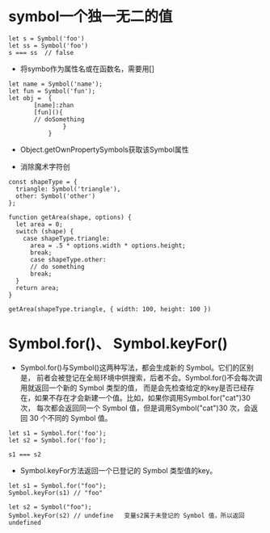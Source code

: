 # symbol一个独一无二的值
```
let s = Symbol('foo')
let ss = Symbol('foo')
s === ss  // false
```
 * 将symbo作为属性名或在函数名，需要用[]
 ```
 let name = Symbol('name');
 let fun = Symbol('fun');
 let obj =  {
        [name]:zhan
        [fun](){
        // doSomething
                }
            }
```
* Object.getOwnPropertySymbols获取该Symbol属性

* 消除魔术字符创
```angular2html
const shapeType = {
  triangle: Symbol('triangle'),
  other: Symbol('other')
};

function getArea(shape, options) {
  let area = 0;
  switch (shape) {
    case shapeType.triangle:
      area = .5 * options.width * options.height;
      break;
      case shapeType.other:
      // do something
      break;
  }
  return area;
}

getArea(shapeType.triangle, { width: 100, height: 100 })
```

# Symbol.for()、 Symbol.keyFor()
* Symbol.for()与Symbol()这两种写法，都会生成新的 Symbol。它们的区别是，
前者会被登记在全局环境中供搜索，后者不会。Symbol.for()不会每次调用就返回一个新的 Symbol 类型的值，
而是会先检查给定的key是否已经存在，如果不存在才会新建一个值。比如，如果你调用Symbol.for("cat")30 次，
每次都会返回同一个 Symbol 值，但是调用Symbol("cat")30 次，会返回 30 个不同的 Symbol 值。
````
let s1 = Symbol.for('foo');
let s2 = Symbol.for('foo');

s1 === s2
````

* Symbol.keyFor方法返回一个已登记的 Symbol 类型值的key。
````
let s1 = Symbol.for("foo");
Symbol.keyFor(s1) // "foo"

let s2 = Symbol("foo");
Symbol.keyFor(s2) // undefine   变量s2属于未登记的 Symbol 值，所以返回undefined
````